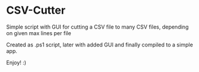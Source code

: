 # CSV-Cutter
Simple script with GUI for cutting a CSV file to many CSV files, depending on given max lines per file

Created as .ps1 script, later with added GUI and finally compiled to a simple app.

Enjoy! :)
